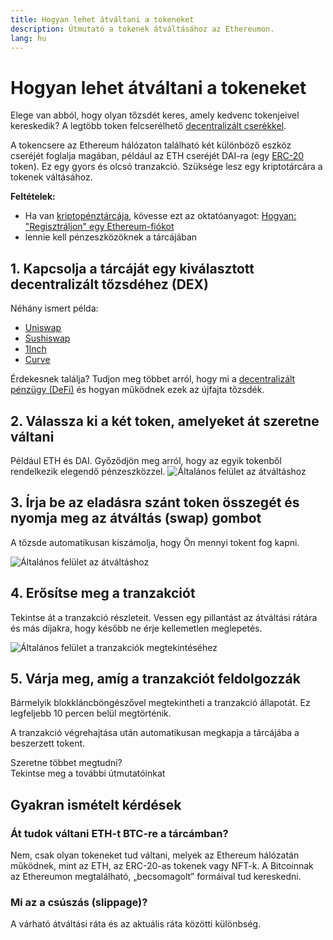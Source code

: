 ```yaml
---
title: Hogyan lehet átváltani a tokeneket
description: Útmutató a tokenek átváltásához az Ethereumon.
lang: hu
---
```


# Hogyan lehet átváltani a tokeneket

Elege van abból, hogy olyan tőzsdét keres, amely kedvenc tokenjeivel kereskedik? A legtöbb token felcserélhető [decentralizált cserékkel](/glossary/#dex).

A tokencsere az Ethereum hálózaton található két különböző eszköz cseréjét foglalja magában, például az ETH cseréjét DAI-ra (egy [ERC-20](/glossary/#erc-20) token). Ez egy gyors és olcsó tranzakció. Szüksége lesz egy kriptotárcára a tokenek váltásához.

**Feltételek:**

- Ha van [kriptopénztárcája](/glossary/#wallet), kövesse ezt az oktatóanyagot: [Hogyan: "Regisztráljon" egy Ethereum-fiókot](/guides/how-to-create-an-ethereum-account/)
- lennie kell pénzeszközöknek a tárcájában

## 1. Kapcsolja a tárcáját egy kiválasztott decentralizált tőzsdéhez (DEX)

Néhány ismert példa:

- [Uniswap](https://app.uniswap.org/#/swap)
- [Sushiswap](https://www.sushi.com/swap)
- [1Inch](https://app.1inch.io/#/1/unified/swap/ETH/DAI)
- [Curve](https://curve.fi/#/ethereum/swap)

Érdekesnek találja? Tudjon meg többet arról, hogy mi a [decentralizált pénzügy (DeFi)](/defi/) és hogyan működnek ezek az újfajta tőzsdék.

## 2. Válassza ki a két token, amelyeket át szeretne váltani

Például ETH és DAI. Győződjön meg arról, hogy az egyik tokenből rendelkezik elegendő pénzeszközzel. ![Általános felület az átváltáshoz](./swap1.png)

## 3. Írja be az eladásra szánt token összegét és nyomja meg az átváltás (swap) gombot

A tőzsde automatikusan kiszámolja, hogy Ön mennyi tokent fog kapni.

![Általános felület az átváltáshoz](./swap2.png)

## 4. Erősítse meg a tranzakciót

Tekintse át a tranzakció részleteit. Vessen egy pillantást az átváltási rátára és más díjakra, hogy később ne érje kellemetlen meglepetés.

![Általános felület a tranzakciók megtekintéséhez](./swap3.png)

## 5. Várja meg, amíg a tranzakciót feldolgozzák

Bármelyik blokkláncböngészővel megtekintheti a tranzakció állapotát. Ez legfeljebb 10 percen belül megtörténik.

A tranzakció végrehajtása után automatikusan megkapja a tárcájába a beszerzett tokent.
<br />

<Alert variant="update">
<AlertEmoji text=":eyes:"/>
<AlertContent className="justify-between flex-row items-center">
  <div>Szeretne többet megtudni?</div>
  <ButtonLink href="/guides/">
    Tekintse meg a további útmutatóinkat
  </ButtonLink>
</AlertContent>
</Alert>

## Gyakran ismételt kérdések

### Át tudok váltani ETH-t BTC-re a tárcámban?

Nem, csak olyan tokeneket tud váltani, melyek az Ethereum hálózatán működnek, mint az ETH, az ERC-20-as tokenek vagy NFT-k. A Bitcoinnak az Ethereumon megtalálható, „becsomagolt” formáival tud kereskedni.

### Mi az a csúszás (slippage)?

A várható átváltási ráta és az aktuális ráta közötti különbség.
